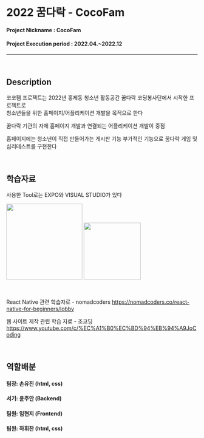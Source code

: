 # 2022 꿈다락 - CocoFam 

#### Project Nickname : CocoFam
#### Project Execution period : 2022.04.~2022.12
-----------------------

&nbsp;

## Description

코코팸 프로젝트는 2022년 홍제동 청소년 활동공간 꿈다락 코딩봉사단에서 시작한 프로젝트로<br/>
청소년들을 위한 홈페이지/어플리케이션 개발을 목적으로 한다

꿈다락 기관의 자체 홈페이지 개발과 연결되는 어플리케이션 개발이 중점

홈페이지에는 청소년이 직접 만들어가는 게시판 기능
부가적인 기능으로 꿈다락 게임 및 심리테스트를 구현한다

&nbsp;

## 학습자료

사용한 Tool로는 EXPO와 VISUAL STUDIO가 있다

<img src="https://user-images.githubusercontent.com/67059713/174425770-4b9fbaab-1ffe-47e7-b8ef-fadb9f36fcf9.png" width="200" height="200"/>               <img src="https://user-images.githubusercontent.com/67059713/174425970-b8171f9a-630b-4914-b69a-ac936a1caf52.png" width="150" height="150"/>
 



&nbsp;

React Native 관련 학습자료 - nomadcoders
https://nomadcoders.co/react-native-for-beginners/lobby

웹 사이트 제작 관련 학습 자료 - 조코딩
https://www.youtube.com/c/%EC%A1%B0%EC%BD%94%EB%94%A9JoCoding

&nbsp;

## 역할배분

#### 팀장: 손유진 (html, css)
#### 서기: 윤주안 (Backend)
#### 팀원: 임현지 (Frontend)
#### 팀원: 하휘찬 (html, css)







